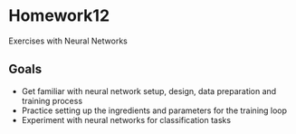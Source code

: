 # Homework12

Exercises with Neural Networks

## Goals

- Get familiar with neural network setup, design, data preparation and training process
- Practice setting up the ingredients and parameters for the training loop
- Experiment with neural networks for classification tasks
